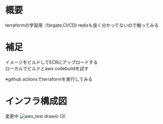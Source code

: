 # 概要
terraformの学習用（fargate,CI/CD)
redisも良く分かってないので触ってみる
　
# 補足
イメージをビルドしてECRにアップロードする  
ローカルでビルドとaws codebuildを試す　　　

※github actionsでterraformを実行してみる


# インフラ構成図
変更中
![aws_test drawio (3)](https://github.com/gzhhggg/terraform_aws_ecs/assets/93046615/32717ad8-f8b8-41f1-98ce-655cd5304de1)

